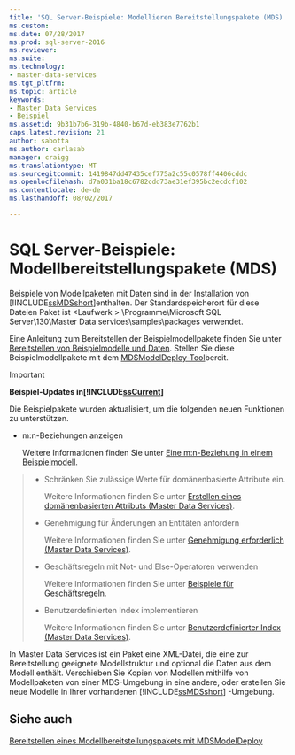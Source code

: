 ```yaml
---
title: 'SQL Server-Beispiele: Modellieren Bereitstellungspakete (MDS) | Microsoft Docs'
ms.custom: 
ms.date: 07/28/2017
ms.prod: sql-server-2016
ms.reviewer: 
ms.suite: 
ms.technology:
- master-data-services
ms.tgt_pltfrm: 
ms.topic: article
keywords:
- Master Data Services
- Beispiel
ms.assetid: 9b31b7b6-319b-4840-b67d-eb383e7762b1
caps.latest.revision: 21
author: sabotta
ms.author: carlasab
manager: craigg
ms.translationtype: MT
ms.sourcegitcommit: 1419847dd47435cef775a2c55c0578ff4406cddc
ms.openlocfilehash: d7a031ba18c6782cdd73ae31ef395bc2ecdcf102
ms.contentlocale: de-de
ms.lasthandoff: 08/02/2017

---
```

# <a name="sql-server-examples-model-deployment-packages-mds"></a>SQL Server-Beispiele: Modellbereitstellungspakete (MDS)
  Beispiele von Modellpaketen mit Daten sind in der Installation von [!INCLUDE[ssMDSshort](../includes/ssmdsshort-md.md)]enthalten. Der Standardspeicherort für diese Dateien Paket ist \<Laufwerk > \Programme\Microsoft SQL Server\130\Master Data services\samples\packages verwendet.  
  
 Eine Anleitung zum Bereitstellen der Beispielmodellpakete finden Sie unter [Bereitstellen von Beispielmodelle und Daten](../master-data-services/master-data-services-installation-and-configuration.md#deploySample). Stellen Sie diese Beispielmodellpakete mit dem [MDSModelDeploy-Tool](../master-data-services/deploy-a-model-deployment-package-by-using-mdsmodeldeploy.md)bereit.  
  
> [!IMPORTANT]  
>  **Beispiel-Updates in[!INCLUDE[ssCurrent](../includes/sscurrent-md.md)]**  
>   
>  Die Beispielpakete wurden aktualisiert, um die folgenden neuen Funktionen zu unterstützen.  
>   
>  -   m:n-Beziehungen anzeigen  
>   
>      Weitere Informationen finden Sie unter [Eine m:n-Beziehung in einem Beispielmodell](../master-data-services/show-many-to-many-relationships-in-derived-hierarchies-master-data-services.md#M2MSample).  

> -   Schränken Sie zulässige Werte für domänenbasierte Attribute ein.  
>   
>      Weitere Informationen finden Sie unter [Erstellen eines domänenbasierten Attributs &#40;Master Data Services&#41;](../master-data-services/create-a-domain-based-attribute-master-data-services.md).  
> -   Genehmigung für Änderungen an Entitäten anfordern  
>   
>      Weitere Informationen finden Sie unter [Genehmigung erforderlich &#40;Master Data Services&#41;](../master-data-services/approval-required-master-data-services.md).  
> -   Geschäftsregeln mit Not- und Else-Operatoren verwenden  
>   
>      Weitere Informationen finden Sie unter [Beispiele für Geschäftsregeln](../master-data-services/business-rule-examples-master-data-services.md).  
> -   Benutzerdefinierten Index implementieren  
>   
>      Weitere Informationen finden Sie unter [Benutzerdefinierter Index &#40;Master Data Services&#41;](../master-data-services/custom-index-master-data-services.md).  
 

 
 In Master Data Services ist ein Paket eine XML-Datei, die eine zur Bereitstellung geeignete Modellstruktur und optional die Daten aus dem Modell enthält. Verschieben Sie Kopien von Modellen mithilfe von Modellpaketen von einer MDS-Umgebung in eine andere, oder erstellen Sie neue Modelle in Ihrer vorhandenen [!INCLUDE[ssMDSshort](../includes/ssmdsshort-md.md)] -Umgebung.  
  
## <a name="see-also"></a>Siehe auch  
 [Bereitstellen eines Modellbereitstellungspakets mit MDSModelDeploy](../master-data-services/deploy-a-model-deployment-package-by-using-mdsmodeldeploy.md)  
  
  

